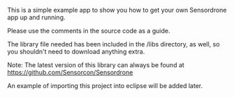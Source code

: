 This is a simple example app to show you how to get your own Sensordrone app up and running.

Please use the comments in the source code as a guide.

The library file needed has been included in the /libs directory, as well,
so you shouldn't need to download anything extra.

Note: The latest version of this library can always be found at https://github.com/Sensorcon/Sensordrone


An example of importing this project into eclipse will be added later.